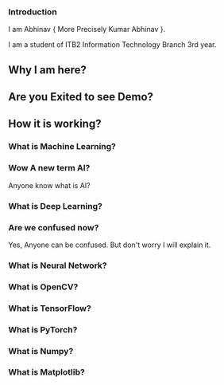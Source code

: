 <!-- .slide: data-background="#000000" -->

### Introduction

I am Abhinav { More Precisely Kumar Abhinav }.

I am a student of ITB2 Information Technology Branch 3rd year.



<!-- .slide: data-background="#000000" -->
## Why I am here?



<!-- .slide: data-background="#000000" -->
## Are you Exited to see Demo?



<!-- .slide: data-background="#000000" -->
## How it is working?



<!-- .slide: data-background="#000000" -->
### What is Machine Learning?



<!-- .slide: data-background="#000000" -->
### Wow A new term AI?

Anyone know what is AI?



<!-- .slide: data-background="#000000" -->
### What is Deep Learning?



<!-- .slide: data-background="#000000" -->
### Are we confused now?

Yes, Anyone can be confused. But don't worry I will explain it.



<!-- .slide: data-background="#000000" -->
### What is Neural Network?



<!-- .slide: data-background="#000000" -->
### What is OpenCV?



<!-- .slide: data-background="#000000" -->
### What is TensorFlow?



<!-- .slide: data-background="#000000" -->
### What is PyTorch?



<!-- .slide: data-background="#000000" -->
### What is Numpy?



<!-- .slide: data-background="#000000" -->
### What is Matplotlib?
